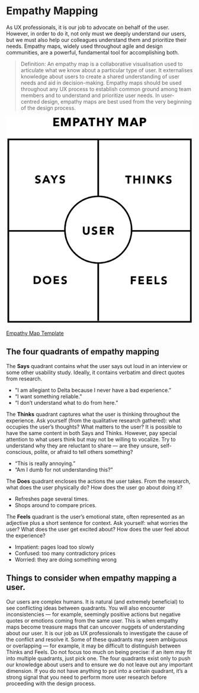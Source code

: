 # Empathy Mapping

As UX professionals, it is our job to advocate on behalf of the user. However, in order to do it, not only must we deeply understand our users, but we must also help our colleagues understand them and prioritize their needs. Empathy maps, widely used throughout agile and design communities, are a powerful, fundamental tool for accomplishing both.

> Definition: An empathy map is a collaborative visualisation used to articulate what we know about a particular type of user. It externalises knowledge about users to create a shared understanding of user needs and aid in decision-making.
> Empathy maps should be used throughout any UX process to establish common ground among team members and to understand and prioritize user needs. In user-centred design, empathy maps are best used from the very beginning of the design process.

![Empathy Map](EmpathyMap.png)

[Empathy Map Template](Empathy-Map-Canvas.pdf)

## The four quadrants of empathy mapping

The **Says** quadrant contains what the user says out loud in an interview or some other usability study. Ideally, it contains verbatim and direct quotes from research.

- "I am allegiant to Delta because I never have a bad experience.”
- “I want something reliable.”
- “I don’t understand what to do from here.”

The **Thinks** quadrant captures what the user is thinking throughout the experience. Ask yourself (from the qualitative research gathered): what occupies the user’s thoughts? What matters to the user? It is possible to have the same content in both Says and Thinks. However, pay special attention to what users think but may not be willing to vocalize. Try to understand why they are reluctant to share — are they unsure, self-conscious, polite, or afraid to tell others something?

- “This is really annoying.”
- “Am I dumb for not understanding this?”

The **Does** quadrant encloses the actions the user takes. From the research, what does the user physically do? How does the user go about doing it?

- Refreshes page several times.
- Shops around to compare prices.

The **Feels** quadrant is the user’s emotional state, often represented as an adjective plus a short sentence for context. Ask yourself: what worries the user? What does the user get excited about? How does the user feel about the experience?

- Impatient: pages load too slowly
- Confused: too many contradictory prices
- Worried: they are doing something wrong

## Things to consider when empathy mapping a user.

Our users are complex humans. It is natural (and extremely beneficial) to see conflicting ideas between quadrants. You will also encounter inconsistencies — for example, seemingly positive actions but negative quotes or emotions coming from the same user. This is when empathy maps become treasure maps that can uncover nuggets of understanding about our user. It is our job as UX professionals to investigate the cause of the conflict and resolve it.
Some of these quadrants may seem ambiguous or overlapping — for example, it may be difficult to distinguish between Thinks and Feels. Do not focus too much on being precise: if an item may fit into multiple quadrants, just pick one. The four quadrants exist only to push our knowledge about users and to ensure we do not leave out any important dimension.
If you do not have anything to put into a certain quadrant, it’s a strong signal that you need to perform more user research before proceeding with the design process.
